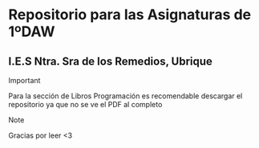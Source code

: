 # Repositorio para las Asignaturas de 1ºDAW 
## I.E.S Ntra. Sra de los Remedios, Ubrique

> [!IMPORTANT]
> Para la sección de Libros Programación
> es recomendable descargar el repositorio
> ya que no se ve el PDF al completo

>[!NOTE]
>Gracias por leer  <3

